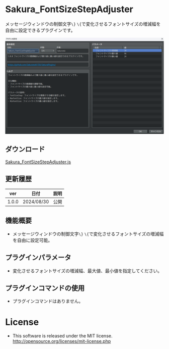 # Sakura_FontSizeStepAdjuster
メッセージウィンドウの制御文字`\}` `\{`で変化させるフォントサイズの増減幅を自由に設定できるプラグインです。

![alt text](image-1.png)

## ダウンロード
[Sakura_FontSizeStepAdjuster.js](https://raw.githubusercontent.com/Sakurano6130/SakuraPlugins/main/Sakura_FontSizeStepAdjuster/Sakura_FontSizeStepAdjuster.js)


## 更新履歴
| ver   | 日付       | 説明 |
| ----- | ---------- | ---- |
| 1.0.0 | 2024/08/30 | 公開 |


## 機能概要
- メッセージウィンドウの制御文字`\}` `\{`で変化させるフォントサイズの増減幅を自由に設定可能。

## プラグインパラメータ
- 変化させるフォントサイズの増減幅、最大値、最小値を指定してください。

## プラグインコマンドの使用
- プラグインコマンドはありません。

# License
- This software is released under the MIT license. http://opensource.org/licenses/mit-license.php

